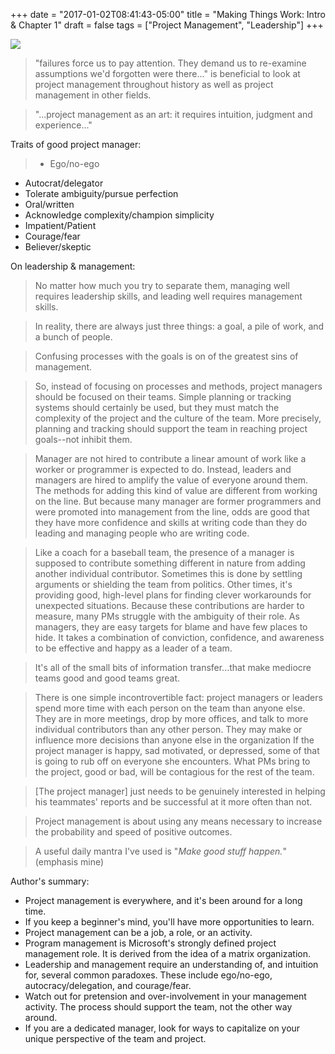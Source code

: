 +++
date = "2017-01-02T08:41:43-05:00"
title = "Making Things Work: Intro & Chapter 1"
draft = false
tags = ["Project Management", "Leadership"]
+++


![](images/colored_pencils.jpg)

>"failures force us to pay attention.  They demand us to re-examine assumptions we'd forgotten were there..." is beneficial to look at project management throughout history as well as project management in other fields.

<!---->

>"...project management as an art: it requires intuition, judgment and experience..."

Traits of good project manager:

>- Ego/no-ego
- Autocrat/delegator
- Tolerate ambiguity/pursue perfection
- Oral/written
- Acknowledge complexity/champion simplicity
- Impatient/Patient
- Courage/fear
- Believer/skeptic

On leadership & management:

>No matter how much you try to separate them, managing well requires leadership skills, and leading well requires management skills.

<!-- -->

>In reality, there are always just three things: a goal, a pile of work, and a bunch of people.  

<!-- -->

>Confusing processes with the goals is on of the greatest sins of management.  

<!-- -->

>So, instead of focusing on processes and methods, project managers should be focused on their teams.  Simple planning or tracking systems should certainly be used, but they must match the complexity of the project and the culture of the team.  More precisely, planning and tracking should support the team in reaching project goals--not inhibit them.  

<!-- -->

>Manager are not hired to contribute a linear amount of work like a worker or programmer is expected to do.  Instead, leaders and managers are hired to amplify the value of everyone around them. The methods for adding this kind of value are different from working on the line.  But because many manager are former programmers and were promoted into management from the line, odds are good that they have more confidence and skills at writing code than they do leading and managing people who are writing code.  

<!-- -->

>Like a coach for a baseball team, the presence of a manager is supposed to contribute something different in nature from adding another individual contributor.  Sometimes this is done by settling arguments or shielding the team from politics.  Other times, it's providing good, high-level plans for finding clever workarounds for unexpected situations. Because these contributions are harder to measure, many PMs struggle with the ambiguity of their role.  As managers, they are easy targets for blame and have few places to hide. It takes a combination of conviction, confidence, and awareness to be effective and happy as a leader of a team.  

<!-- -->

>It's all of the small bits of information transfer...that make mediocre teams good and good teams great.  

<!-- -->

>There is one simple incontrovertible fact: project managers or leaders spend more time with each person on the team than anyone else. They are in more meetings, drop by more offices, and talk to more individual contributors than any other person. They may make or influence more decisions than anyone else in the organization  If the project manager is happy, sad motivated, or depressed, some of that is going to rub off on everyone she encounters. What PMs bring to the project, good or bad, will be contagious for the rest of the team.  

<!-- -->

>[The project manager] just needs to be genuinely interested in helping his teammates' reports and be successful at it more often than not.  

<!-- -->

>Project management is about using any means necessary to increase the probability and speed of positive outcomes.  

<!-- -->

>A useful daily mantra I've used is "*Make good stuff happen.*" (emphasis mine)

Author's summary:

- Project management is everywhere, and it's been around for a long time.
- If you keep a beginner's mind, you'll have more opportunities to learn.
- Project management can be a job, a role, or an activity.
- Program management is Microsoft's strongly defined project management role. It is derived from the idea of a matrix organization.
- Leadership and management require an understanding of, and intuition for, several common paradoxes. These include ego/no-ego, autocracy/delegation, and courage/fear.
- Watch out for pretension and over-involvement in your management activity. The process should support the team, not the other way around.
- If you are a dedicated manager, look for ways to capitalize on your unique perspective of the team and project.
